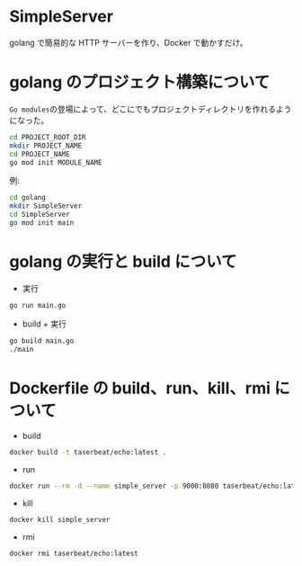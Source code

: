 # SimpleServer

golang で簡易的な HTTP サーバーを作り、Docker で動かすだけ。

# golang のプロジェクト構築について

`Go modules`の登場によって、どこにでもプロジェクトディレクトリを作れるようになった。

```bash
cd PROJECT_ROOT_DIR
mkdir PROJECT_NAME
cd PROJECT_NAME
go mod init MODULE_NAME
```

例:

```bash
cd golang
mkdir SimpleServer
cd SimpleServer
go mod init main
```

# golang の実行と build について

- 実行

```bash
go run main.go
```

- build + 実行

```bash
go build main.go
./main
```

# Dockerfile の build、run、kill、rmi について

- build

```bash
docker build -t taserbeat/echo:latest .
```

- run

```bash
docker run --rm -d --name simple_server -p 9000:8080 taserbeat/echo:latest
```

- kill

```bash
docker kill simple_server
```

- rmi

```bash
docker rmi taserbeat/echo:latest
```
